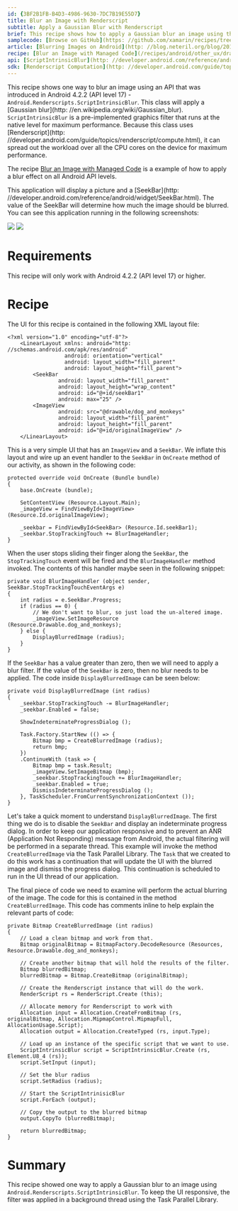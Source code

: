 ```yaml
---
id: {3BF2B1FB-B4D3-4986-9630-7DC7B19E55D7}  
title: Blur an Image with Renderscript  
subtitle: Apply a Gaussian Blur with Renderscript  
brief: This recipe shows how to apply a Gaussian blur an image using the class Android.Renderscripts.ScriptIntrinsicBlur, which is first available in Android 4.2.2 (API level 17).  
samplecode: [Browse on GitHub](https: //github.com/xamarin/recipes/tree/master/android/other_ux/drawing/blur_an_image_with_renderscript)  
article: [Blurring Images on Android](http: //blog.neteril.org/blog/2013/08/12/blurring-images-on-android/)  
recipe: [Blur an Image with Managed Code](/recipes/android/other_ux/drawing/blur_an_image_with_managed_code/)  
api: [ScriptIntrinsicBlur](http: //developer.android.com/reference/android/renderscript/ScriptIntrinsicBlur.html)  
sdk: [Renderscript Computation](http: //developer.android.com/guide/topics/renderscript/compute.html)  
---
```


This recipe shows one way to blur an image using an API that was introduced in Android 4.2.2 (API level 17) - `Android.Renderscripts.ScriptIntrinsicBlur`. This class will apply a [Gaussian blur](http: //en.wikipedia.org/wiki/Gaussian_blur). `ScriptIntrinsicBlur` is a pre-implemented graphics
    filter that runs at the native level for maximum performance. Because this class uses [Renderscript](http: //developer.android.com/guide/topics/renderscript/compute.html), it can spread out the
    workload over all the CPU cores on the device for maximum performance.

The recipe [Blur an Image with Managed Code]() is a example of how to apply a blur effect on all Android API levels.

This application will display a picture and a [SeekBar](http: //developer.android.com/reference/android/widget/SeekBar.html).
    The value of the <span class="uiitem">SeekBar</span> will determine how much the image should be blurred. You can see
    this application running in the following screenshots: 

 ![](Images/image01.png) ![](Images/image03.png)

 <a name="Requirements" class="injected"></a>


# Requirements

This recipe will only work with Android 4.2.2 (API level 17) or higher.

 <a name="Recipe" class="injected"></a>


# Recipe



The UI for this recipe is contained in the following XML layout file: 

```
<?xml version="1.0" encoding="utf-8"?>
    <LinearLayout xmlns: android="http: //schemas.android.com/apk/res/android"
                  android: orientation="vertical"
                  android: layout_width="fill_parent"
                  android: layout_height="fill_parent">
        <SeekBar
                android: layout_width="fill_parent"
                android: layout_height="wrap_content"
                android: id="@+id/seekBar1"
                android: max="25" />
        <ImageView
                android: src="@drawable/dog_and_monkeys"
                android: layout_width="fill_parent"
                android: layout_height="fill_parent"
                android: id="@+id/originalImageView" />
    </LinearLayout>
```

This is a very simple UI that has an `ImageView` and a `SeekBar`. We inflate this layout and
wire up an event handler to the `SeekBar` in `OnCreate` method of our activity, as shown in the
following code: 

```
protected override void OnCreate (Bundle bundle)
{
    base.OnCreate (bundle);

    SetContentView (Resource.Layout.Main);
    _imageView = FindViewById<ImageView> (Resource.Id.originalImageView);

    _seekbar = FindViewById<SeekBar> (Resource.Id.seekBar1);
    _seekbar.StopTrackingTouch += BlurImageHandler;
}
```

When the user stops sliding their finger along the `SeekBar`, the `StopTrackingTouch` event
will be fired and the `BlurImageHandler` method invoked. The contents of this handler maybe seen in the
following snippet: 

```
private void BlurImageHandler (object sender, SeekBar.StopTrackingTouchEventArgs e)
{
    int radius = e.SeekBar.Progress;
    if (radius == 0) {
        // We don't want to blur, so just load the un-altered image.
        _imageView.SetImageResource (Resource.Drawable.dog_and_monkeys);
    } else {
        DisplayBlurredImage (radius);
    }
}
```

If the `SeekBar` has a value greater than zero, then we will need to apply a blur filter. If the value
of the `SeekBar` is zero, then no blur needs to be applied. The code inside `DisplayBlurredImage` can be seen below: 

```
private void DisplayBlurredImage (int radius)
{
    _seekbar.StopTrackingTouch -= BlurImageHandler;
    _seekbar.Enabled = false;

    ShowIndeterminateProgressDialog ();

    Task.Factory.StartNew (() => {
        Bitmap bmp = CreateBlurredImage (radius);
        return bmp;
    })
    .ContinueWith (task => {
        Bitmap bmp = task.Result;
        _imageView.SetImageBitmap (bmp);
        _seekbar.StopTrackingTouch += BlurImageHandler;
        _seekbar.Enabled = true;
        DismissIndeterminateProgressDialog ();
    }, TaskScheduler.FromCurrentSynchronizationContext ());
}
```

Let's take a quick moment to understand `DisplayBlurredImage`. The first thing we do is to disable
the `SeekBar` and display an indeterminate progress dialog. In order to keep our application responsive and to
prevent an ANR (Application Not Responding) message from Android, the actual filtering will be performed in a separate
thread. This example will invoke the method `CreateBlurredImage` via the Task Parallel Library. The `Task`
that we created to do this work has a continuation that will update the UI with the blurred image and dismiss the
progress dialog. This continuation is scheduled to run in the UI thread of our application.

The final piece of code we need to examine will perform the actual blurring of the image.  The code for this is contained
in the method `CreateBlurredImage`. This code has comments inline to help explain the relevant parts of code: 

```
private Bitmap CreateBlurredImage (int radius)
{
    // Load a clean bitmap and work from that.
    Bitmap originalBitmap = BitmapFactory.DecodeResource (Resources, Resource.Drawable.dog_and_monkeys);

    // Create another bitmap that will hold the results of the filter.
    Bitmap blurredBitmap;
    blurredBitmap = Bitmap.CreateBitmap (originalBitmap);

    // Create the Renderscript instance that will do the work.
    RenderScript rs = RenderScript.Create (this);

    // Allocate memory for Renderscript to work with
    Allocation input = Allocation.CreateFromBitmap (rs, originalBitmap, Allocation.MipmapControl.MipmapFull, AllocationUsage.Script);
    Allocation output = Allocation.CreateTyped (rs, input.Type);

    // Load up an instance of the specific script that we want to use.
    ScriptIntrinsicBlur script = ScriptIntrinsicBlur.Create (rs, Element.U8_4 (rs));
    script.SetInput (input);

    // Set the blur radius
    script.SetRadius (radius);

    // Start the ScriptIntrinisicBlur
    script.ForEach (output);

    // Copy the output to the blurred bitmap
    output.CopyTo (blurredBitmap);

    return blurredBitmap;
}
```



 <a name="Summary" class="injected"></a>


# Summary

This recipe showed one way to apply a Gaussian blur to an image using `Android.Renderscripts.ScriptIntrinsicBlur`.
To keep the UI responsive, the filter was applied in a background thread using the Task Parallel Library.